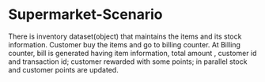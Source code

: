 # Supermarket-Scenario
There is inventory dataset(object) that maintains the items and its stock information. Customer buy the items and go to billing counter. At Billing counter, bill is generated having item information, total amount , customer id and transaction id; customer rewarded with some points; in parallel stock and customer points are updated.
